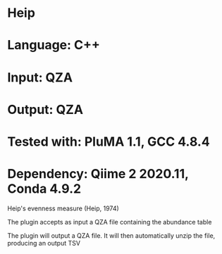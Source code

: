 # Heip
# Language: C++
# Input: QZA
# Output: QZA
# Tested with: PluMA 1.1, GCC 4.8.4
# Dependency: Qiime 2 2020.11, Conda 4.9.2

Heip's evenness measure (Heip, 1974) 

The plugin accepts as input a QZA file containing the abundance table

The plugin will output a QZA file.  It will then automatically unzip the file, producing an output TSV
